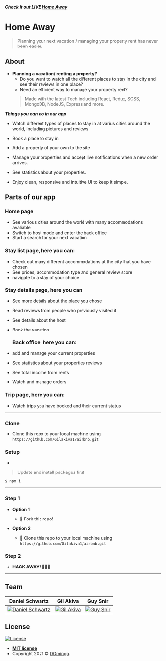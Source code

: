 ***Check it out LIVE <a href="https://homes-away.herokuapp.com/#/">Home Away</a>*** 
<br/>

# Home Away

> Planning your next vacation / managing your property rent has never been easier.

## About
- **Planning a vacation/ renting a property?**
  - Do you want to watch all the different places to stay in the city and see their reviews in one place?
  - Need an efficient way to manage your property rent?
  > Made with the latest Tech including React, Redux, SCSS, MongoDB, NodeJS, Express and more.

***Things you can do in our app***

- Watch different types of places to stay in at varius cities around the world, including pictures and reviews

- Book a place to stay in

- Add a property of your own to the site  

- Manage your properties and accept live notifications when a new order arrives.

- See statistics about your properties.

- Enjoy clean, responsive and intuitive UI to keep it simple.


## Parts of our app

### Home page

- See various cities around the world with many accommodations avaliable
- Switch to host mode and enter the back office
- Start a search for your next vacation

### Stay list page, here you can:

- Check out many different accommodations at the city that you have chosen
- See prices, accommodation type and general review score
- navigate to a stay of your choice

### Stay details page, here you can:

- See more details about the place you chose
- Read reviews from people who previously visited it
- See details about the host
- Book the vacation

  ### Back office, here you can:

- add and manage your current properties
- See statistics about your properties reviews
- See total income from rents
- Watch and manage orders

### Trip page, here you can:

- Watch trips you have booked and their current status
  
---
### Clone

- Clone this repo to your local machine using `https://github.com/Gilakiva1/airbnb.git`

### Setup

- 

> Update and install packages first
```
$ npm i
```

---

### Step 1

- **Option 1**
    - 🍴 Fork this repo!

- **Option 2**
    - 👯 Clone this repo to your local machine using `https://github.com/Gilakiva1/airbnb.git`

### Step 2

- **HACK AWAY!** 🔨🔨🔨

---

## Team
| **Daniel Schwartz** | **Gil Akiva** |**Guy Snir** |
| :---: |:---:| :---:|
| [![Daniel Schwartz](https://scontent.fsdv1-2.fna.fbcdn.net/v/t39.30808-6/242565287_4418284181570393_495615306531525150_n.jpg?_nc_cat=107&ccb=1-5&_nc_sid=730e14&_nc_ohc=3lN__gXED8oAX-LRqSG&tn=JFANjynbEU5jYtLs&_nc_ht=scontent.fsdv1-2.fna&oh=999bebff5ededd931ba1fb0a6b918040&oe=61B26BA8)](https://www.linkedin.com/in/daniel-schwartz-79992a216/)    |[![Gil Akiva](https://scontent.fsdv1-2.fna.fbcdn.net/v/t1.6435-9/44759939_10212085525006210_1957374479785000960_n.jpg?_nc_cat=108&ccb=1-5&_nc_sid=09cbfe&_nc_ohc=swOndbf5CroAX-px95n&tn=JFANjynbEU5jYtLs&_nc_ht=scontent.fsdv1-2.fna&oh=8c2d2f8e1ea695487a89b75d21636d54&oe=61D48AB7)](https://www.linkedin.com/in/gilakiva/) |[![Guy Snir](https://scontent.fsdv1-2.fna.fbcdn.net/v/t1.6435-9/159526963_10222453425676328_291630562479988503_n.jpg?_nc_cat=103&ccb=1-5&_nc_sid=0debeb&_nc_ohc=OfRVX6dVD_8AX8L9o_o&_nc_ht=scontent.fsdv1-2.fna&oh=d55ae27714c1505fb0c6c2cb3f663dbb&oe=61D4EA7A)](https://www.linkedin.com/in/guy-snir-b904b0223/)  |



## License

[![License](http://img.shields.io/:license-mit-blue.svg?style=flat-square)](http://badges.mit-license.org)

- **[MIT license](http://opensource.org/licenses/mit-license.php)**
- Copyright 2021 © <a href="http://domingo-ca.herokuapp.com" target="_blank">DOmingo</a>.
